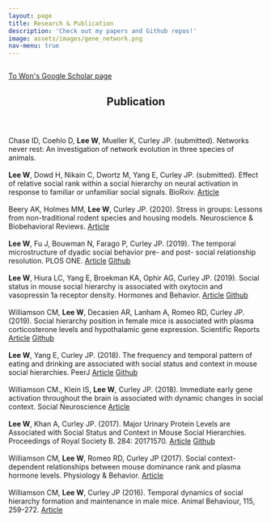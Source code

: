 ```yaml
---
layout: page
title: Research & Publication
description: 'Check out my papers and Github repos!'
image: assets/images/gene_network.png
nav-menu: true
---
```


<span class="image fit"><img src="{% link assets/images/gene_network.png %}" alt="" /></span>

<p><a href="https://scholar.google.com/citations?hl=en&user=vveG5zwAAAAJ" class="button special fit">To Won's Google Scholar page</a></p>
<!-- Main -->
<div id="main" class="alt">


<!-- Publication -->
<!-- 
<section id="one">
	<div class="inner">
		<header class="major">
			<h1>Current research</h1>
		</header> -->


<!-- Publication -->
<section id="one">
	<div class="inner">
		<header class="major">
			<h1>Publication</h1>
		</header>
<p>
Chase ID, Coehlo D, <b>Lee W</b>, Mueller K, Curley JP. (submitted). Networks never rest: An investigation of network evolution in three species of animals.     
<br />
  <br />
<b>Lee W</b>, Dowd H, Nikain C, Dwortz M, Yang E, Curley JP. (submitted). Effect of relative social rank within a social hierarchy on neural activation in response to familiar or unfamiliar social signals. BioRxiv.     
<a href="https://www.biorxiv.org/content/10.1101/2020.08.25.267278v1.abstract" class="button small">Article</a><br />
<br />
Beery AK, Holmes MM, <b>Lee W</b>, Curley JP. (2020). Stress in groups: Lessons from non-traditional rodent species and housing models. Neuroscience & Biobehavioral Reviews.     
<a href="https://www.sciencedirect.com/science/article/pii/S0149763419310905" class="button small">Article</a>
<br />
  <br />
<b>Lee W</b>, Fu J, Bouwman N, Farago P, Curley JP. (2019). The temporal microstructure of dyadic social behavior pre- and post- social relationship resolution. PLOS ONE.     
<a href="https://journals.plos.org/plosone/article?id=10.1371/journal.pone.0220596" class="button small">Article</a>
<a href="https://github.com/veritas1uxmea/temporal_microstructure" class="button small">Github</a>
<br />
  <br />
<b>Lee W</b>, Hiura LC, Yang E, Broekman KA, Ophir AG, Curley JP. (2019). Social status in mouse social hierarchy is associated with oxytocin and vasopressin 1a receptor density. Hormones and Behavior.     
<a href="https://www.sciencedirect.com/science/article/pii/S0018506X19301035" class="button small">Article</a>
<a href="https://github.com/veritas1uxmea/otr_v1ar" class="button small">Github</a>
<br />
  <br />
Williamson CM, <b>Lee W</b>, Decasien AR, Lanham A, Romeo RD, Curley JP. (2019). Social hierarchy position in female mice is associated with plasma corticosterone levels and hypothalamic gene expression. Scientific Reports     
<a href="https://www.nature.com/articles/s41598-019-43747-w" class="button small">Article</a>
<a href="https://github.com/veritas1uxmea/females" class="button small">Github</a>
<br />
 <br />
<b>Lee W</b>, Yang E, Curley JP. (2018). The frequency and temporal pattern of eating and drinking are associated with social status and context in mouse social hierarchies. PeerJ     
<a href="https://peerj.com/articles/5617" class="button small">Article</a>
<a href="https://github.com/veritas1uxmea/foraging" class="button small">Github</a>
<br />
  <br />
Williamson CM., Klein IS, <b>Lee W</b>, Curley JP. (2018). Immediate early gene activation throughout the brain is associated with dynamic changes in social context. Social Neuroscience     
<a href="https://www.tandfonline.com/doi/abs/10.1080/17470919.2018.1479303" class="button small">Article</a>
<br />
  <br />
<b>Lee W</b>, Khan A, Curley JP. (2017). Major Urinary Protein Levels are Associated with Social Status and Context in Mouse Social Hierarchies. Proceedings of Royal Society B. 284: 20171570.     
<a href="https://royalsocietypublishing.org/doi/abs/10.1098/rspb.2017.1570" class="button small">Article</a>
<a href="https://github.com/veritas1uxmea/mups" class="button small">Github</a>
<br />
  <br />
Williamson CM, <b>Lee W</b>, Romeo RD, Curley JP (2017). Social context-dependent relationships between mouse dominance rank and plasma hormone levels. Physiology & Behavior.     
<a href="https://www.sciencedirect.com/science/article/pii/S0031938416310654" class="button small">Article</a>
<br />
  <br />
Williamson CM, <b>Lee W</b>, Curley JP (2016). Temporal dynamics of social hierarchy formation and maintenance in male mice. Animal Behaviour, 115, 259-272.     
<a href="https://www.sciencedirect.com/science/article/abs/pii/S0003347216000798" class="button small">Article</a>
</p>